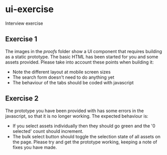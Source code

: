 # ui-exercise
Interview exercise


## Exercise 1
The images in the *proofs* folder show a UI component that requires building as a static prototype. The basic HTML has been started for you and some assets provided. 
Please take into account these points when building it:						 					

- Note the different layout at mobile screen sizes 	
- The search form doesn't need to do anything yet			
- The behaviour of the tabs should be coded with javascript		


## Exercise 2
The prototype you have been provided with has some errors in the javascript, so that it is no longer working. The expected behaviour is:			
- If you select assets individually then they should go green and the '0 selected' count should increment.		
- The bulk select button should toggle the selection state of all assets on the page. Please try and get the prototype working, keeping a note of fixes you have made. 

